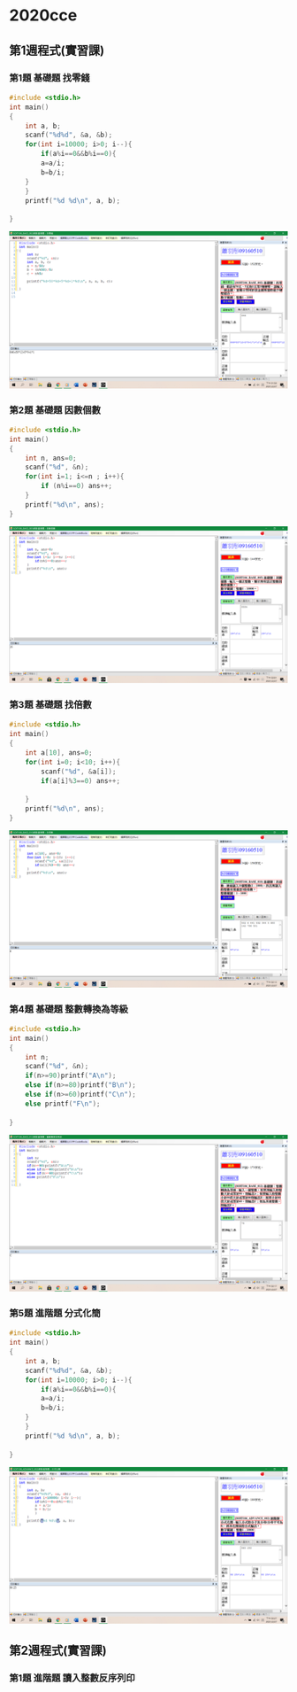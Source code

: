 # 2020cce
## 第1週程式(實習課)
### 第1題 基礎題 找零錢
```c
#include <stdio.h>
int main()
{
	int a, b;
	scanf("%d%d", &a, &b);
	for(int i=10000; i>0; i--){
		if(a%i==0&&b%i==0){
		a=a/i;
		b=b/i;
	}
	}
	printf("%d %d\n", a, b);

}
```
![image](https://raw.githubusercontent.com/xytungg/2020cce/gh-pages/week1-1%E6%89%BE%E9%9B%B6%E9%8C%A2.png)
### 第2題 基礎題 因數個數
```c
#include <stdio.h>
int main()
{
	int n, ans=0;
	scanf("%d", &n);
	for(int i=1; i<=n ; i++){
		if (n%i==0) ans++;
	}
	printf("%d\n", ans);
}
```
![image](https://raw.githubusercontent.com/xytungg/2020cce/gh-pages/week1-2%E5%9B%A0%E6%95%B8%E5%80%8B%E6%95%B8.png)
### 第3題 基礎題 找倍數
```c
#include <stdio.h>
int main()
{
	int a[10], ans=0;
	for(int i=0; i<10; i++){
		scanf("%d", &a[i]);
		if(a[i]%3==0) ans++;
		
	}
	printf("%d\n", ans);
}
```
![image](https://raw.githubusercontent.com/xytungg/2020cce/gh-pages/week1-3%E6%89%BE%E5%80%8D%E6%95%B8.png)
### 第4題 基礎題 整數轉換為等級
```c
#include <stdio.h>
int main()
{
	int n;
	scanf("%d", &n);
	if(n>=90)printf("A\n");
	else if(n>=80)printf("B\n");
	else if(n>=60)printf("C\n");
	else printf("F\n");

}
```
![image](https://raw.githubusercontent.com/xytungg/2020cce/gh-pages/week1-4%E6%95%B4%E6%95%B8%E8%BD%89%E6%8F%9B%E7%AD%89%E7%B4%9A.png)
### 第5題 進階題 分式化簡
```c
#include <stdio.h>
int main()
{
	int a, b;
	scanf("%d%d", &a, &b);
	for(int i=10000; i>0; i--){
		if(a%i==0&&b%i==0){
		a=a/i;
		b=b/i;
	}
	}
	printf("%d %d\n", a, b);

}
```
![image](https://raw.githubusercontent.com/xytungg/2020cce/gh-pages/week1-5%E5%88%86%E5%BC%8F%E5%8C%96%E7%B0%A1.png)

## 第2週程式(實習課)
### 第1題 進階題 讀入整數反序列印

